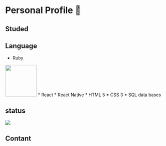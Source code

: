# Personal Profile 📖 



## Studed 



## Language  

* Ruby 
<img src="https://user-images.githubusercontent.com/71974361/108602160-716b1b00-7398-11eb-9ed8-06314cb91ad8.png" width="100" hight="100">
* React 
* React Native 
* HTML 5 
* CSS 3  
* SQL data bases  

## status   

<img src="https://github-readme-stats.vercel.app/api?username=Ben-glitch-cloud&show_icons=true&theme=tokyonight">

 ## Contant
